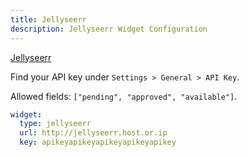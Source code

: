 ```yaml
---
title: Jellyseerr
description: Jellyseerr Widget Configuration
---
```


[Jellyseerr](https://github.com/Fallenbagel/jellyseerr)

Find your API key under `Settings > General > API Key`.

Allowed fields: `["pending", "approved", "available"]`.

```yaml
widget:
  type: jellyseerr
  url: http://jellyseerr.host.or.ip
  key: apikeyapikeyapikeyapikeyapikey
```
